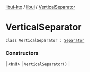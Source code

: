 [libui-ktx](../../index.md) / [libui](../index.md) / [VerticalSeparator](./index.md)

# VerticalSeparator

`class VerticalSeparator : `[`Separator`](../-separator/index.md)

### Constructors

| [&lt;init&gt;](-init-.md) | `VerticalSeparator()` |


